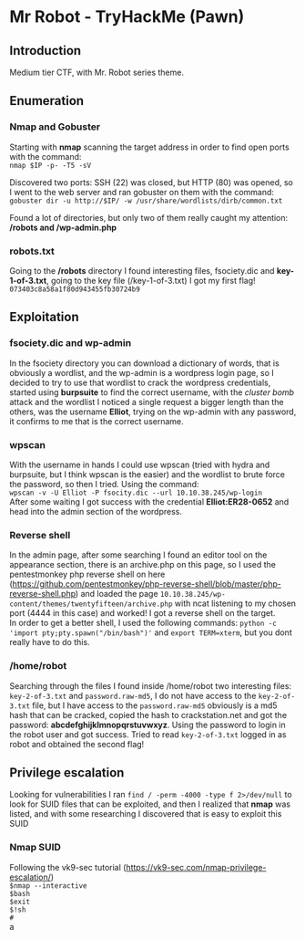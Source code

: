 # Mr Robot - TryHackMe (Pawn)

## Introduction
Medium tier CTF, with Mr. Robot series theme.

## Enumeration
### Nmap and Gobuster
Starting with **nmap** scanning the target address in order to find open ports with the command:<br>
`nmap $IP -p- -T5 -sV`


Discovered two ports: SSH (22) was closed, but HTTP (80) was opened, so I went to the web server and ran gobuster on them with the command:<br>
`gobuster dir -u http://$IP/ -w /usr/share/wordlists/dirb/common.txt`

Found a lot of directories, but only two of them really caught my attention: **/robots and /wp-admin.php**

### robots.txt
Going to the **/robots** directory I found interesting files, fsociety.dic and **key-1-of-3.txt**, going to the key file (/key-1-of-3.txt) I got my first flag!<br>
`073403c8a58a1f80d943455fb30724b9`

## Exploitation
### fsociety.dic and wp-admin
In the fsociety directory you can download a dictionary of words, that is obviously a wordlist, and the wp-admin is a wordpress login page, so I decided to try to use that wordlist to crack the wordpress credentials, started using **burpsuite** to find the correct username, with the *cluster bomb* attack and the wordlist I noticed a single request a bigger length than the others, was the username **Elliot**, trying on the wp-admin with any password, it confirms to me that is the correct username. 

### wpscan
With the username in hands I could use wpscan (tried with hydra and burpsuite, but I think wpscan is the easier) and the wordlist to brute force the password, so then I tried. Using the command:<br>
`wpscan -v -U Elliot -P fsocity.dic --url 10.10.38.245/wp-login`<br>
After some waiting I got success with the credential **Elliot:ER28-0652** and head into the admin section of the wordpress.

### Reverse shell
In the admin page, after some searching I found an editor tool on the appearance section, there is an archive.php on this page, so I used the pentestmonkey php reverse shell on here (https://github.com/pentestmonkey/php-reverse-shell/blob/master/php-reverse-shell.php) and loaded the page `10.10.38.245/wp-content/themes/twentyfifteen/archive.php` with ncat listening to my chosen port (4444 in this case) and worked! I got a reverse shell on the target.<br>
In order to get a better shell, I used the following commands: `python -c 'import pty;pty.spawn("/bin/bash")'` and `export TERM=xterm`, but you dont really have to do this. <br>

### /home/robot
Searching through the files I found inside /home/robot two interesting files: `key-2-of-3.txt` and `password.raw-md5`, I do not have access to the `key-2-of-3.txt` file, but I have access to the `password.raw-md5` obviously is a md5 hash that can be cracked, copied the hash to crackstation.net and got the password: **abcdefghijklmnopqrstuvwxyz**. Using the password to login in the robot user and got success. Tried to read `key-2-of-3.txt` logged in as robot and obtained the second flag!

## Privilege escalation
Looking for vulnerabilities I ran `find / -perm -4000 -type f 2>/dev/null` to look for SUID files that can be exploited, and then I realized that **nmap** was listed, and with some researching I discovered that is easy to exploit this SUID

### Nmap SUID
Following the vk9-sec tutorial (https://vk9-sec.com/nmap-privilege-escalation/) <br>
`$nmap --interactive`<br>
`$bash`<br>
`$exit`<br>
`$!sh`<br>
`#`<br>
a
